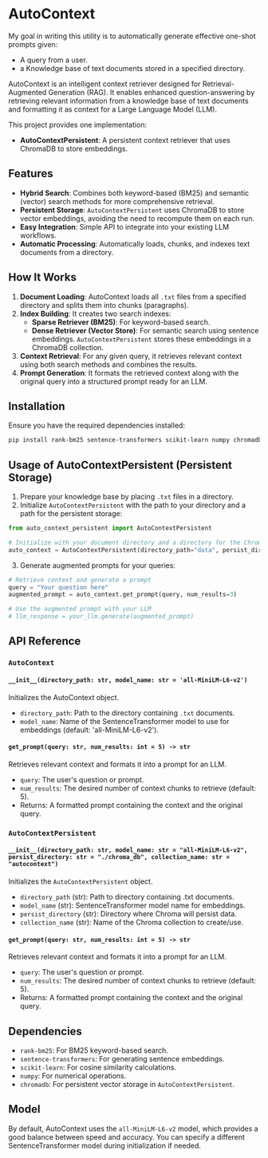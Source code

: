 # AutoContext

My goal in writing this utility is to automatically generate effective one-shot prompts given:
- A query from a user.
- a Knowledge base of text documents stored in a specified directory.

AutoContext is an intelligent context retriever designed for Retrieval-Augmented Generation (RAG). It enables enhanced question-answering by retrieving relevant information from a knowledge base of text documents and formatting it as context for a Large Language Model (LLM).

This project provides one implementation:
- **AutoContextPersistent**: A persistent context retriever that uses ChromaDB to store embeddings.

## Features

- **Hybrid Search**: Combines both keyword-based (BM25) and semantic (vector) search methods for more comprehensive retrieval.
- **Persistent Storage**: `AutoContextPersistent` uses ChromaDB to store vector embeddings, avoiding the need to recompute them on each run.
- **Easy Integration**: Simple API to integrate into your existing LLM workflows.
- **Automatic Processing**: Automatically loads, chunks, and indexes text documents from a directory.

## How It Works

1. **Document Loading**: AutoContext loads all `.txt` files from a specified directory and splits them into chunks (paragraphs).
2. **Index Building**: It creates two search indexes:
   - **Sparse Retriever (BM25)**: For keyword-based search.
   - **Dense Retriever (Vector Store)**: For semantic search using sentence embeddings. `AutoContextPersistent` stores these embeddings in a ChromaDB collection.
3. **Context Retrieval**: For any given query, it retrieves relevant context using both search methods and combines the results.
4. **Prompt Generation**: It formats the retrieved context along with the original query into a structured prompt ready for an LLM.

## Installation

Ensure you have the required dependencies installed:

```bash
pip install rank-bm25 sentence-transformers scikit-learn numpy chromadb
```

## Usage of AutoContextPersistent (Persistent Storage)

1. Prepare your knowledge base by placing `.txt` files in a directory.
2. Initialize `AutoContextPersistent` with the path to your directory and a path for the persistent storage:

```python
from auto_context_persistent import AutoContextPersistent

# Initialize with your document directory and a directory for the ChromaDB database
auto_context = AutoContextPersistent(directory_path="data", persist_directory="./chroma_db")
```

3. Generate augmented prompts for your queries:

```python
# Retrieve context and generate a prompt
query = "Your question here"
augmented_prompt = auto_context.get_prompt(query, num_results=3)

# Use the augmented prompt with your LLM
# llm_response = your_llm.generate(augmented_prompt)
```

## API Reference

### `AutoContext`

#### `__init__(directory_path: str, model_name: str = 'all-MiniLM-L6-v2')`

Initializes the AutoContext object.

- `directory_path`: Path to the directory containing `.txt` documents.
- `model_name`: Name of the SentenceTransformer model to use for embeddings (default: 'all-MiniLM-L6-v2').

#### `get_prompt(query: str, num_results: int = 5) -> str`

Retrieves relevant context and formats it into a prompt for an LLM.

- `query`: The user's question or prompt.
- `num_results`: The desired number of context chunks to retrieve (default: 5).
- Returns: A formatted prompt containing the context and the original query.

### `AutoContextPersistent`

#### `__init__(directory_path: str, model_name: str = "all-MiniLM-L6-v2", persist_directory: str = "./chroma_db", collection_name: str = "autocontext")`

Initializes the `AutoContextPersistent` object.

- `directory_path` (str): Path to directory containing .txt documents.
- `model_name` (str): SentenceTransformer model name for embeddings.
- `persist_directory` (str): Directory where Chroma will persist data.
- `collection_name` (str): Name of the Chroma collection to create/use.

#### `get_prompt(query: str, num_results: int = 5) -> str`

Retrieves relevant context and formats it into a prompt for an LLM.

- `query`: The user's question or prompt.
- `num_results`: The desired number of context chunks to retrieve (default: 5).
- Returns: A formatted prompt containing the context and the original query.


## Dependencies

- `rank-bm25`: For BM25 keyword-based search.
- `sentence-transformers`: For generating sentence embeddings.
- `scikit-learn`: For cosine similarity calculations.
- `numpy`: For numerical operations.
- `chromadb`: For persistent vector storage in `AutoContextPersistent`.

## Model

By default, AutoContext uses the `all-MiniLM-L6-v2` model, which provides a good balance between speed and accuracy. You can specify a different SentenceTransformer model during initialization if needed.
